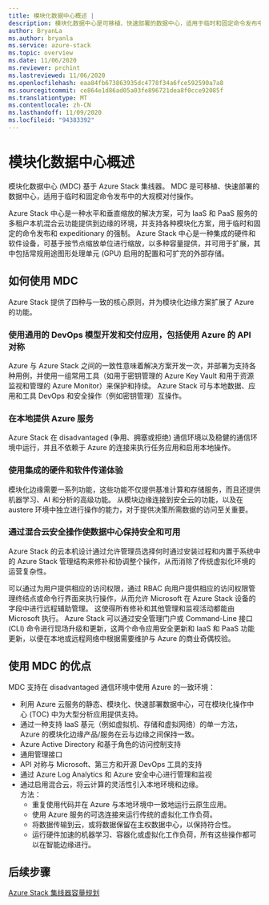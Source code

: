 ```yaml
---
title: 模块化数据中心概述 |
description: 模块化数据中心是可移植、快速部署的数据中心，适用于临时和固定命令发布中的大规模对付操作。
author: BryanLa
ms.author: bryanla
ms.service: azure-stack
ms.topic: overview
ms.date: 11/06/2020
ms.reviewer: prchint
ms.lastreviewed: 11/06/2020
ms.openlocfilehash: eaa84fb673863935dc4778f34a6fce592590a7a8
ms.sourcegitcommit: ce864e1d86ad05a03fe896721dea8f0cce92085f
ms.translationtype: MT
ms.contentlocale: zh-CN
ms.lasthandoff: 11/09/2020
ms.locfileid: "94383392"
---
```

# <a name="modular-data-center-overview"></a>模块化数据中心概述 

模块化数据中心 (MDC) 基于 Azure Stack 集线器。 MDC 是可移植、快速部署的数据中心，适用于临时和固定命令发布中的大规模对付操作。

Azure Stack 中心是一种水平和垂直缩放的解决方案，可为 IaaS 和 PaaS 服务的多租户本机混合云功能提供到边缘的环境，并支持各种模块化方案，用于临时和固定的命令发布和 expeditionary 的强制。 Azure Stack 中心是一种集成的硬件和软件设备，可基于按节点缩放单位进行缩放，以多种容量提供，并可用于扩展，其中包括常规用途图形处理单元 (GPU) 启用的配置和可扩充的外部存储。

## <a name="how-you-can-use-the-mdc"></a>如何使用 MDC

Azure Stack 提供了四种与一致的核心原则，并为模块化边缘方案扩展了 Azure 的功能。 

### <a name="develop-and-deliver-apps-with-a-common-devops-model-including-api-symmetry-with-azure"></a>使用通用的 DevOps 模型开发和交付应用，包括使用 Azure 的 API 对称

Azure 与 Azure Stack 之间的一致性意味着解决方案开发一次，并部署为支持各种用例，并使用一组常用工具（如用于密钥管理的 Azure Key Vault 和用于资源监视和管理的 Azure Monitor）来保护和持续。 Azure Stack 可与本地数据、应用和工具 DevOps 和安全操作（例如密钥管理）互操作。

### <a name="deliver-azure-services-on-premises"></a>在本地提供 Azure 服务

Azure Stack 在 disadvantaged (争用、拥塞或拒绝) 通信环境以及稳健的通信环境中运行，并且不依赖于 Azure 的连接来执行任务应用和启用本地操作。 

### <a name="use-integrated-hardware-and-software-delivery-experience"></a>使用集成的硬件和软件传递体验

模块化边缘需要一系列功能，这些功能不仅提供基准计算和存储服务，而且还提供机器学习、AI 和分析的高级功能。 从模块边缘连接到安全云的功能，以及在 austere 环境中独立进行操作的能力，对于提供决策所需数据的访问至关重要。

### <a name="keep-your-datacenter-secure-and-available-with-hybrid-cloud-security-operations"></a>通过混合云安全操作使数据中心保持安全和可用

Azure Stack 的云本机设计通过允许管理员选择何时通过安装过程和内置于系统中的 Azure Stack 管理结构来修补和协调整个操作，从而消除了传统虚拟化环境的运营复杂性。

可以通过为用户提供相应的访问权限，通过 RBAC 向用户提供相应的访问权限管理终结点或命令行界面来执行操作，从而允许 Microsoft 在 Azure Stack 设备的字段中进行远程辅助管理。 这使得所有修补和其他管理和监视活动都能由 Microsoft 执行。 Azure Stack 可以通过安全管理门户或 Command-Line 接口 (CLI) 命令进行现场升级和更新，这两个命令应用安全更新和 IaaS 和 PaaS 功能更新，以便在本地或远程网络中根据需要维护与 Azure 的商业奇偶校验。 

## <a name="benefits-of-using-the-mdc"></a>使用 MDC 的优点

MDC 支持在 disadvantaged 通信环境中使用 Azure 的一致环境：
 - 利用 Azure 云服务的静态、模块化、快速部署数据中心，可在模块化操作中心 (TOC) 中为大型分析应用提供支持。
 - 通过一种支持 IaaS 基元（例如虚拟机、存储和虚拟网络）的单一方法，Azure 的模块化边缘产品/服务在云与边缘之间保持一致。
 - Azure Active Directory 和基于角色的访问控制支持
 - 通用管理接口
 - API 对称与 Microsoft、第三方和开源 DevOps 工具的支持
 - 通过 Azure Log Analytics 和 Azure 安全中心进行管理和监视
 - 通过启用混合云，将云计算的灵活性引入本地环境和边缘。<br>方法：
     - 重复使用代码并在 Azure 与本地环境中一致地运行云原生应用。
     - 使用 Azure 服务的可选连接来运行传统的虚拟化工作负荷。
     - 将数据传输到云，或将数据保留在主权数据中心，以保持符合性。
     - 运行硬件加速的机器学习、容器化或虚拟化工作负荷，所有这些操作都可以在智能边缘进行。

## <a name="next-steps"></a>后续步骤

[Azure Stack 集线器容量规划](../operator/azure-stack-capacity-planning-overview.md)
